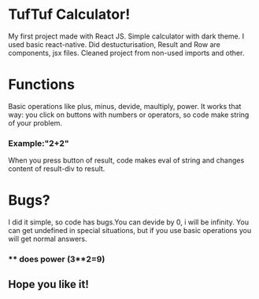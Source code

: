 # TufTuf Calculator!
My first project made with React JS. 
Simple calculator with dark theme. I used basic react-native. Did destucturisation, Result and Row are components, jsx files. Cleaned project from non-used imports and other.
# Functions
Basic operations like plus, minus, devide, maultiply, power.
It works that way: you click on buttons with numbers or operators, so code make string of your problem. 

### Example:"2+2"

When you press button of result, code makes eval of string and changes content of result-div to result.

# Bugs?
I did it simple, so code has bugs.You can devide by 0, i will be infinity. You can get undefined in special situations, but if you use basic operations you will get normal answers.

### ** does power (3**2=9)

## Hope you like it!
